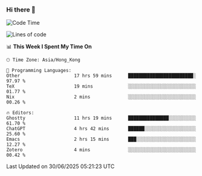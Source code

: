 ### Hi there 👋

<!--
**nicehiro/nicehiro** is a ✨ _special_ ✨ repository because its `README.md` (this file) appears on your GitHub profile.

Here are some ideas to get you started:

- 🔭 I’m currently working on ...
- 🌱 I’m currently learning ...
- 👯 I’m looking to collaborate on ...
- 🤔 I’m looking for help with ...
- 💬 Ask me about ...
- 📫 How to reach me: ...
- 😄 Pronouns: ...
- ⚡ Fun fact: ...
-->

<!--START_SECTION:waka-->
![Code Time](http://img.shields.io/badge/Code%20Time-764%20hrs%2027%20mins-blue)

![Lines of code](https://img.shields.io/badge/From%20Hello%20World%20I%27ve%20Written-1.7%20million%20lines%20of%20code-blue)

📊 **This Week I Spent My Time On** 

```text
🕑︎ Time Zone: Asia/Hong_Kong

💬 Programming Languages: 
Other                    17 hrs 59 mins      ████████████████████████░   97.97 % 
TeX                      19 mins             ░░░░░░░░░░░░░░░░░░░░░░░░░   01.77 % 
Nix                      2 mins              ░░░░░░░░░░░░░░░░░░░░░░░░░   00.26 % 

🔥 Editors: 
Ghostty                  11 hrs 19 mins      ███████████████░░░░░░░░░░   61.70 % 
ChatGPT                  4 hrs 42 mins       ██████░░░░░░░░░░░░░░░░░░░   25.60 % 
Emacs                    2 hrs 15 mins       ███░░░░░░░░░░░░░░░░░░░░░░   12.27 % 
Zotero                   4 mins              ░░░░░░░░░░░░░░░░░░░░░░░░░   00.42 % 
```


 Last Updated on 30/06/2025 05:21:23 UTC
<!--END_SECTION:waka-->
